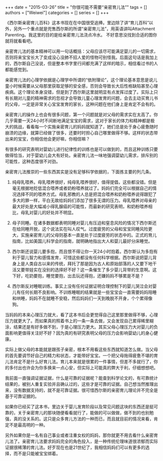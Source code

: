 +++ 
date = "2015-03-26"
title = "你很可能不需要“亲密育儿法”"
tags = []
authors = ["Weiwei"]
categories = []
series = []
+++ 

《西尔斯亲密育儿百科》这本书现在在中国很受追捧。里边除了讲“育儿百科”以外，另外一个重点就是兜售西尔斯的所谓“亲密育儿法”，用英语讲叫Attachment Parenting。我这里的目的是给亲密育儿法浇点冷水。
不好意思没找到合适的图你就将就看看吧。

亲密育儿法的基本精神可以用一句话概括：父母应该尽可能满足婴儿的一切需求，否则将来宝宝长大了变成没心没肺不招人爱的怪物可别怪我。后面这句话是我加上的，西尔斯自己没说，但是整本书字里行间都充满了这样的暗示，相信看过书的人都能感觉到。

亲密育儿法的心理学依据是心理学中所谓的“依附理论”，这个理论基本意思是说儿童小时候需要从父母那里获取足够的安全感，否则会导致长大后性格缺陷甚至心理疾病。这个理论本身没错，但是到了西尔斯这里就明显有点发挥过度了。实际上只有长期对儿童的精神需求的忽视才会导致儿童心理发育的问题，会去主动买育儿书的父母，一定是非常关心宝宝发育的家长，这种问题在他们身上是肯定不会有的。

亲密育儿的操作上也会有很多问题，第一个问题就是对父母的需求实在太高了。你几乎需要一天24小时不间断地满足宝宝的需求，这对于家长的体力和精神都是极大的挑战，看看每一个实施亲密育儿的妈妈就知道了，她们总是处于身心疲惫随时崩溃的边缘，就算已经做了很多，还要时时担心自己哪里做得不够。这样的状态带出来的宝宝，你相信他会更好嘛，你相信嘛？

有很多的研究表明对婴幼儿进行纪律性的训练也是可以做到的，而且这种训练只要做得恰当，对于婴幼儿会大有好处。亲密育儿法一味地强调婴幼儿需求，排斥别的可能性，这种态度很不对劲。

亲密育儿法推崇的一些东西其实是没有足够科学依据的，下面拣主要的列几条。

1. 纯母乳喂养。母乳喂养很好，纯母乳喂养很好，值得提倡，这些都没错。但是毫无根据地贬低混合喂养或者奶粉喂养就过了。妈妈们完全可以根据自己的情况选择不同的喂养方式。母乳邪教的人总是把混合喂养和奶粉喂养说得跟犯了多大的罪一样，平白无故给妈妈们添加了很多无谓的压力。母乳喂养对母亲的最大好处是大幅减小得乳腺癌的可能性，而最新的研究表明，和奶粉喂养相比，母乳对婴儿的好处并不明显。

2. 母子同睡。在诸多数据都表明同睡对婴儿有压迫和窒息风险的情况下西尔斯还在给同睡开脱，这个说法实在叫人叹气。过度疲劳的父母和宝宝同睡风险更大，实施亲密育儿的父母则基本一直是处于过度疲劳的状态中的。正式的育儿指南，比如美国儿科学会的指南，就明确地指出大人和婴儿最好分床睡觉。

3. 西尔斯还说婴儿要多抱，而且恨不得让你一天24小时抱着。西尔斯认为多抱有利于婴儿智力和感情发育，可惜这些都没有任何科学根据。西尔斯说把婴儿背身上是人类自古以来的传统，拜托了那是因为古人和原始部落的人又要下地干活又要带娃实在没别的选择好不好？这一条催生了多少婴儿背带的生意啊。这下好，吃奶要抱，睡觉要抱，出去玩还得抱，还嫌妈妈不够累是不是？

4. 西尔斯反对睡眠训练。事实上没有任何证据证明合理控制下的婴儿哭泣会对婴儿有任何长期不良影响。不训练睡眠的结果就是一些宝宝会一直需要妈妈陪睡和哄睡，妈妈不在就睡不安稳，然后妈妈们一天到晚脱不开身，个个累得像狗。

当妈妈的本来心理压力就大，看了这本书后会更觉得自己这里那里做得不够，心理压力就更大了。而如果真的照着书上的一条一条去做，又会发现自己累得稀里糊涂，结果还是有好多做不到，于是心理压力更大。其实父母心理压力大对婴儿的负面影响更值得关注好不好？因为真的有研究表明父母的压力会影响婴幼儿的身心健康。

实际上做父母的本能就是跟孩子亲密，根本不用看这些东西就知道怎么做。当父母的首先要调节好自己的精力和状态，才能带好宝宝。一个把父母拖得疲惫不堪的育儿法肯定不是什么好育儿法。育儿本来就是很累的一件事情，但差不多就行了，你的多付出也许会为你多换来一点心安，但实际上可能真的弊大于利，仔细想想吧。

我前面一直强调证据证据，什么是可靠的证据呢？能查到科学论文的，有可靠统计结果的，被别人重复实验并且确认过的，这些才是可靠的证据。自己想当然推理出来，没有数据支持的，就不是可靠证据。很可惜西尔斯的亲密育儿理论并不完全是基于可靠证据的。

如果你已经买了这本书，里边关于婴儿发育阶段以及常见问题这块的东西还是挺可靠的，关于亲密育儿的那块随便看看就行了，能做的可以做做，做不到的也别勉强，真的没关系的。这只是众多育儿方法的一种而已，而且就目前的情况来看，肯定不是最高明的一种。

另外如果你是一名有自己事业或者注重女权的妈妈，那你就更不用去看什么亲密育儿法了。亲密育儿法要求妈妈完全的角色投入，是一种传统伦理味道很浓郁而实际证据很稀薄的育儿法。好歹现在也是21世纪了，我相信妈妈们可以有更多的选择，而不是只能被宝宝绑着。
